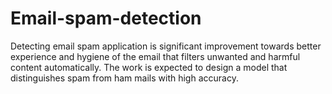 # Email-spam-detection
Detecting email spam application is significant improvement towards better experience and hygiene of the email that filters unwanted and harmful content automatically. The work is expected to design a model that distinguishes spam from ham mails with high accuracy.
